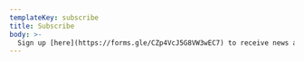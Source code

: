 ```yaml
---
templateKey: subscribe
title: Subscribe
body: >-
  Sign up [here](https://forms.gle/CZp4VcJ5G8VW3wEC7) to receive news and updates on upcoming events
---
```

